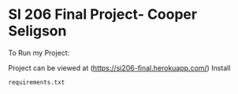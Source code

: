 # SI 206 Final Project- Cooper Seligson
To Run my Project:

Project can be viewed at (https://si206-final.herokuapp.com/)
Install 
```
requirements.txt
```


